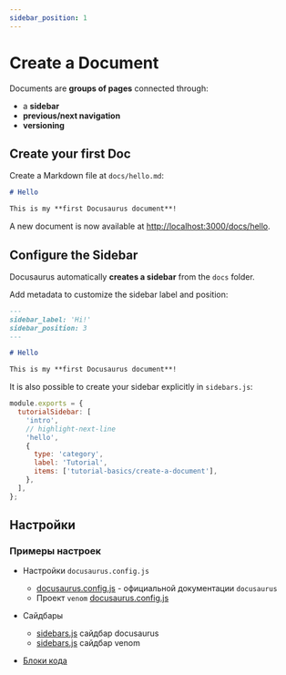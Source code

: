 ```yaml
---
sidebar_position: 1
---
```


# Create a Document

Documents are **groups of pages** connected through:

- a **sidebar**
- **previous/next navigation**
- **versioning**

## Create your first Doc

Create a Markdown file at `docs/hello.md`:

```md title="docs/hello.md"
# Hello

This is my **first Docusaurus document**!
```

A new document is now available at [http://localhost:3000/docs/hello](http://localhost:3000/docs/hello).

## Configure the Sidebar

Docusaurus automatically **creates a sidebar** from the `docs` folder.

Add metadata to customize the sidebar label and position:

```md title="docs/hello.md" {1-4}
---
sidebar_label: 'Hi!'
sidebar_position: 3
---

# Hello

This is my **first Docusaurus document**!
```

It is also possible to create your sidebar explicitly in `sidebars.js`:

```js title="sidebars.js"
module.exports = {
  tutorialSidebar: [
    'intro',
    // highlight-next-line
    'hello',
    {
      type: 'category',
      label: 'Tutorial',
      items: ['tutorial-basics/create-a-document'],
    },
  ],
};
```

## Настройки

### Примеры настроек

- Настройки `docusaurus.config.js`
  - [docusaurus.config.js](https://github.com/facebook/docusaurus/blob/main/website/docusaurus.config.js) - официальной документации `docusaurus`
  - Проект `venom` [docusaurus.config.js](https://github.com/venom-blockchain/venom-blockchain.github.io/blob/main/docusaurus.config.js)
- Сайдбары
  - [sidebars.js](https://github.com/facebook/docusaurus/blob/main/website/sidebars.js) сайдбар docusaurus
  - [sidebars.js](https://github.com/venom-blockchain/venom-blockchain.github.io/blob/main/sidebars.js) сайдбар venom

- [Блоки кода](https://docusaurus.io/docs/markdown-features/code-blocks)